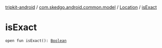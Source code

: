 [tripkit-android](../../index.md) / [com.skedgo.android.common.model](../index.md) / [Location](index.md) / [isExact](./is-exact.md)

# isExact

`open fun isExact(): `[`Boolean`](https://kotlinlang.org/api/latest/jvm/stdlib/kotlin/-boolean/index.html)